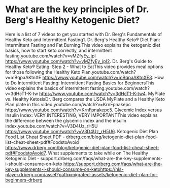# What are the key principles of Dr. Berg's Healthy Ketogenic Diet?

Here is a list of 7 videos to get you started with Dr. Berg's Fundamentals of Healthy Keto and Intermittent Fasting1. Dr. Berg's Healthy Keto® Diet Plan: Intermittent Fasting and Fat Burning:This video explains the ketogenic diet basics, how to start keto correctly, and intermittent fasting.youtube.com/watch?v=vMZfyEy_jpI https://www.youtube.com/watch?v=vMZfyEy_jpI2. Dr. Berg's Guide to Healthy Keto® Eating: Step 2 - What to EatThis video provides meal options for those following the Healthy Keto Plan.youtube.com/watch?v=mBqpaAKtnXE https://www.youtube.com/watch?v=mBqpaAKtnXE3. How to Do Intermittent Fasting: Intermittent Fasting Basics for BeginnersThis video explains the basics of intermittent fasting.youtube.com/watch?v=3dHcT1-K-tw https://www.youtube.com/watch?v=3dHcT1-K-tw4. MyPlate vs. Healthy KetosisDr. Berg compares the USDA MyPlate and a Healthy Keto Plan plate in this video.youtube.com/watch?v=KrnFpnakepc https://www.youtube.com/watch?v=KrnFpnakepc5. Glycemic Index versus Insulin Index: VERY INTERESTING, VERY IMPORTANTThis video explains the difference between the glycemic index and the insulin index.youtube.com/watch?v=V3D4Uz_rH5U https://www.youtube.com/watch?v=V3D4Uz_rH5U6. Ketogenic Diet Plan Food List Cheat Sheet PDF - drberg.com/blog/ketogenic-diet-plan-food-list-cheat-sheet-pdf#FoodstoAvoid https://www.drberg.com/blog/ketogenic-diet-plan-food-list-cheat-sheet-pdf#FoodstoAvoid7. What supplements to take while on The Healthy Ketogenic Diet - support.drberg.com/faqs/what-are-the-key-supplements-i-should-consume-on-keto https://support.drberg.com/faqs/what-are-the-key-supplements-i-should-consume-on-ketohttps://hls-player.drberg.com/asset?path=migrated-assets/ketogenic-diet-plan-for-beginners-drberg